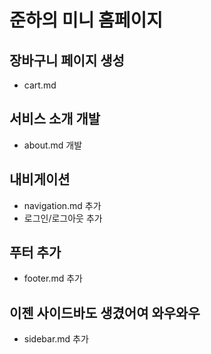 # 준하의 미니 홈페이지

## 장바구니 페이지 생성
- cart.md

## 서비스 소개 개발
- about.md 개발

## 내비게이션
- navigation.md 추가
- 로그인/로그아웃 추가

## 푸터 추가
- footer.md 추가


## 이젠 사이드바도 생겼어여 와우와우
- sidebar.md 추가